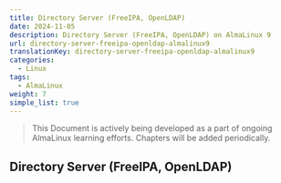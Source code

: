 ```yaml
---
title: Directory Server (FreeIPA, OpenLDAP)
date: 2024-11-05
description: Directory Server (FreeIPA, OpenLDAP) on AlmaLinux 9
url: directory-server-freeipa-openldap-almalinux9
translationKey: directory-server-freeipa-openldap-almalinux9
categories:
  - Linux
tags:
  - AlmaLinux
weight: 7
simple_list: true
---
```


> This Document is actively being developed as a part of ongoing AlmaLinux learning efforts. Chapters will be added periodically.

## Directory Server (FreeIPA, OpenLDAP)
